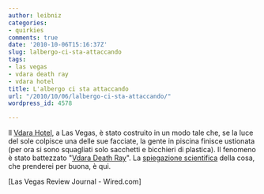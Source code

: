 ```yaml
---
author: leibniz
categories:
- quirkies
comments: true
date: '2010-10-06T15:16:37Z'
slug: lalbergo-ci-sta-attaccando
tags:
- las vegas
- vdara death ray
- vdara hotel
title: L'albergo ci sta attaccando
url: "/2010/10/06/lalbergo-ci-sta-attaccando/"
wordpress_id: 4578

---
```

Il [Vdara Hotel](http://www.vdara.com/), a Las Vegas, è stato costruito in un modo tale che, se la luce del sole colpisce una delle sue facciate, la gente in piscina finisce ustionata (per ora si sono squagliati solo sacchetti e bicchieri di plastica). Il fenomeno è stato battezzato "[Vdara Death Ray](http://www.lvrj.com/news/vdara-visitor---death-ray--scorched-hair-103777559.html)". La [spiegazione scientifica](http://www.wired.com/wiredscience/2010/10/can-a-building-be-a-sun-death-ray/?utm_source=feedburner&utm_medium=feed&utm_campaign=Feed:+wired/index+(Wired:+Index+3+(Top+Stories+2))&utm_content=Google+Reader) della cosa, che prenderei per buona, è qui.

[Las Vegas Review Journal - Wired.com]
